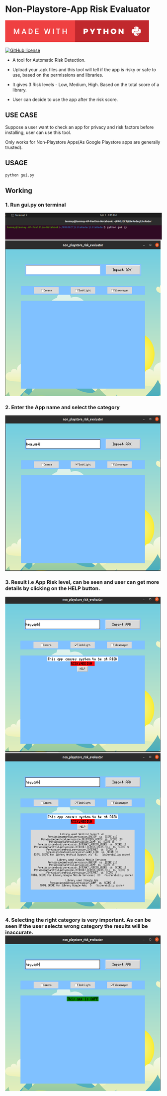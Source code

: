 # Non-Playstore-App Risk Evaluator
<p align="center">

  [![forthebadge made-with-python](https://github.com/ttyagi08/Non-Playstore-App-Risk-Evaluator-/blob/main/made-with-python.svg)](https://www.python.org/)
  
  [![GitHub license](https://img.shields.io/github/license/ttyagi08/Non-Playstore-App-Risk-Evaluator-)](https://github.com/ttyagi08/Non-Playstore-App-Risk-Evaluator-/blob/main/LICENSE)
</p>  
  </p>
  
* A tool for Automatic Risk Detection.

* Upload your .apk files and this tool will tell if the app is risky or safe to use, based on the permissions and libraries.

* It gives 3 Risk levels - Low, Medium, High. Based on the total score of a library.

* User can decide to use the app after the risk score.
## USE CASE 
Suppose a user want to check an app for privacy and risk factors before installing, user can use this tool. 

Only works for Non-Playstore Apps(As Google Playstore apps are generally trusted).
## USAGE
```bash
python gui.py
  ```
  
 ## Working
### 1. Run gui.py on terminal 
<img src = "https://github.com/ttyagi08/Non-Playstore-App-Risk-Evaluator-/blob/main/Screenshots/1a.png"   /> 
<img src = "https://github.com/ttyagi08/Non-Playstore-App-Risk-Evaluator-/blob/main/Screenshots/1b.png"  height=500 width=500/>
 


### 2. Enter the App name and select the category 
<img src = "https://github.com/ttyagi08/Non-Playstore-App-Risk-Evaluator-/blob/main/Screenshots/2a.png" height=500 width=500/>
 


### 3. Result i.e App Risk level, can be seen and user can get more details by clicking on the HELP button. 
<img src = "https://github.com/ttyagi08/Non-Playstore-App-Risk-Evaluator-/blob/main/Screenshots/2b.png" height=500 width=500 /> <img src = "https://github.com/ttyagi08/Non-Playstore-App-Risk-Evaluator-/blob/main/Screenshots/2c.png" height=500 width=500 />
 


### 4. Selecting the right category is very important. As can be seen if the user selects wrong category the results will be inaccurate. <img src = "https://github.com/ttyagi08/Non-Playstore-App-Risk-Evaluator-/blob/main/Screenshots/3a.png" height=500 width=500 /> 



  

